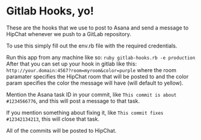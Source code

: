 Gitlab Hooks, yo!
=================

These are the hooks that we use to post to Asana and send a message to
HipChat whenever we push to a GitLab repository.

To use this simply fill out the env.rb file with the required credentials.

Run this app from any machine like so: `ruby gitlab-hooks.rb -e production` After that you can set up your hook in gitlab like this:
`http://your.domain:4567?room=myroom&color=purple` where the room paramater specifies the HipChat room that will be posted to and the color param specifies the color the message will have (will default to yellow).

Mention the Asana task ID in your commit, like `This commit is about #1234566776`, and this will post a message to that task.

If you mention something about fixing it, like `This commit fixes #12342134213`, this will close that task.

All of the commits will be posted to HipChat.

